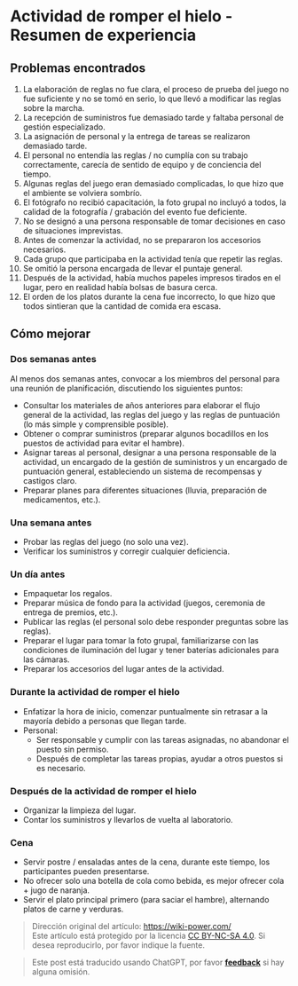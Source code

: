 # Actividad de romper el hielo - Resumen de experiencia

## Problemas encontrados

1. La elaboración de reglas no fue clara, el proceso de prueba del juego no fue suficiente y no se tomó en serio, lo que llevó a modificar las reglas sobre la marcha.
2. La recepción de suministros fue demasiado tarde y faltaba personal de gestión especializado.
3. La asignación de personal y la entrega de tareas se realizaron demasiado tarde.
4. El personal no entendía las reglas / no cumplía con su trabajo correctamente, carecía de sentido de equipo y de conciencia del tiempo.
5. Algunas reglas del juego eran demasiado complicadas, lo que hizo que el ambiente se volviera sombrío.
6. El fotógrafo no recibió capacitación, la foto grupal no incluyó a todos, la calidad de la fotografía / grabación del evento fue deficiente.
7. No se designó a una persona responsable de tomar decisiones en caso de situaciones imprevistas.
8. Antes de comenzar la actividad, no se prepararon los accesorios necesarios.
9. Cada grupo que participaba en la actividad tenía que repetir las reglas.
10. Se omitió la persona encargada de llevar el puntaje general.
11. Después de la actividad, había muchos papeles impresos tirados en el lugar, pero en realidad había bolsas de basura cerca.
12. El orden de los platos durante la cena fue incorrecto, lo que hizo que todos sintieran que la cantidad de comida era escasa.

## Cómo mejorar

### Dos semanas antes

Al menos dos semanas antes, convocar a los miembros del personal para una reunión de planificación, discutiendo los siguientes puntos:

- Consultar los materiales de años anteriores para elaborar el flujo general de la actividad, las reglas del juego y las reglas de puntuación (lo más simple y comprensible posible).
- Obtener o comprar suministros (preparar algunos bocadillos en los puestos de actividad para evitar el hambre).
- Asignar tareas al personal, designar a una persona responsable de la actividad, un encargado de la gestión de suministros y un encargado de puntuación general, estableciendo un sistema de recompensas y castigos claro.
- Preparar planes para diferentes situaciones (lluvia, preparación de medicamentos, etc.).

### Una semana antes

- Probar las reglas del juego (no solo una vez).
- Verificar los suministros y corregir cualquier deficiencia.

### Un día antes

- Empaquetar los regalos.
- Preparar música de fondo para la actividad (juegos, ceremonia de entrega de premios, etc.).
- Publicar las reglas (el personal solo debe responder preguntas sobre las reglas).
- Preparar el lugar para tomar la foto grupal, familiarizarse con las condiciones de iluminación del lugar y tener baterías adicionales para las cámaras.
- Preparar los accesorios del lugar antes de la actividad.

### Durante la actividad de romper el hielo

- Enfatizar la hora de inicio, comenzar puntualmente sin retrasar a la mayoría debido a personas que llegan tarde.
- Personal:
  - Ser responsable y cumplir con las tareas asignadas, no abandonar el puesto sin permiso.
  - Después de completar las tareas propias, ayudar a otros puestos si es necesario.

### Después de la actividad de romper el hielo

- Organizar la limpieza del lugar.
- Contar los suministros y llevarlos de vuelta al laboratorio.

### Cena

- Servir postre / ensaladas antes de la cena, durante este tiempo, los participantes pueden presentarse.
- No ofrecer solo una botella de cola como bebida, es mejor ofrecer cola + jugo de naranja.
- Servir el plato principal primero (para saciar el hambre), alternando platos de carne y verduras.

> Dirección original del artículo: <https://wiki-power.com/>  
> Este artículo está protegido por la licencia [CC BY-NC-SA 4.0](https://creativecommons.org/licenses/by/4.0/deed.zh). Si desea reproducirlo, por favor indique la fuente.

> Este post está traducido usando ChatGPT, por favor [**feedback**](https://github.com/linyuxuanlin/Wiki_MkDocs/issues/new) si hay alguna omisión.